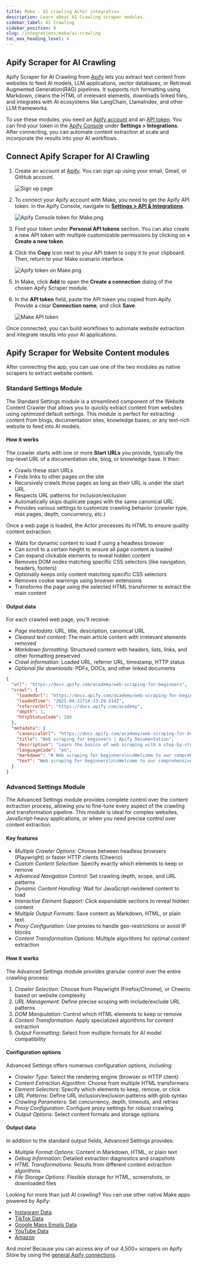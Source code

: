 ```yaml
---
title: Make - AI crawling Actor integration
description: Learn about AI Crawling scraper modules.
sidebar_label: AI Crawling
sidebar_position: 6
slug: /integrations/make/ai-crawling
toc_max_heading_level: 4
---
```


## Apify Scraper for AI Crawling

Apify Scraper for AI Crawling from [Apify](https://apify.com/) lets you extract text content from websites to feed AI models, LLM applications, vector databases, or Retrieval Augmented Generation(RAG) pipelines. It supports rich formatting using Markdown, cleans the HTML of irrelevant elements, downloads linked files, and integrates with AI ecosystems like LangChain, LlamaIndex, and other LLM frameworks.

To use these modules, you need an [Apify account](https://console.apify.com) and an [API token](https://docs.apify.com/platform/integrations/api#api-token). You can find your token in the [Apify Console](https://console.apify.com/) under **Settings > Integrations**. After connecting, you can automate content extraction at scale and incorporate the results into your AI workflows.

## Connect Apify Scraper for AI Crawling

1. Create an account at [Apify](https://console.apify.com/). You can sign up using your email, Gmail, or GitHub account.

    ![Sign up page](images/ai-crawling/image.png)

1. To connect your Apify account with Make, you need to get the Apify API token. In the Apify Console, navigate to **[Settings > API & Integrations](https://console.apify.com/settings/integrations)**.

    ![Apify Console token for Make.png](images/Apify_Console_token_for_Make.png)

1. Find your token under **Personal API tokens** section. You can also create a new API token with multiple customizable permissions by clicking on **+ Create a new token**.
1. Click the **Copy** icon next to your API token to copy it to your clipboard. Then, return to your Make scenario interface.

    ![Apify token on Make.png](images/Apify_token_on_Make.png)

1. In Make, click **Add** to open the **Create a connection** dialog of the chosen Apify Scraper module.
1. In the **API token** field, paste the API token you copied from Apify. Provide a clear **Connection name**, and click **Save**.

    ![Make API token](images/ai-crawling/image%201.png)

Once connected, you can build workflows to automate website extraction and integrate results into your AI applications.

## Apify Scraper for Website Content modules

After connecting the app, you can use one of the two modules as native scrapers to extract website content.

### Standard Settings Module

The Standard Settings module is a streamlined component of the Website Content Crawler that allows you to quickly extract content from websites using optimized default settings. This module is perfect for extracting content from blogs, documentation sites, knowledge bases, or any text-rich website to feed into AI models.

#### How it works

The crawler starts with one or more **Start URLs** you provide, typically the top-level URL of a documentation site, blog, or knowledge base. It then:

- Crawls these start URLs
- Finds links to other pages on the site
- Recursively crawls those pages as long as their URL is under the start URL
- Respects URL patterns for inclusion/exclusion
- Automatically skips duplicate pages with the same canonical URL
- Provides various settings to customize crawling behavior (crawler type, max pages, depth, concurrency, etc.)

Once a web page is loaded, the Actor processes its HTML to ensure quality content extraction:

- Waits for dynamic content to load if using a headless browser
- Can scroll to a certain height to ensure all page content is loaded
- Can expand clickable elements to reveal hidden content
- Removes DOM nodes matching specific CSS selectors (like navigation, headers, footers)
- Optionally keeps only content matching specific CSS selectors
- Removes cookie warnings using browser extensions
- Transforms the page using the selected HTML transformer to extract the main content

#### Output data

For each crawled web page, you'll receive:

- _Page metadata_: URL, title, description, canonical URL
- _Cleaned text content_: The main article content with irrelevant elements removed
- _Markdown formatting_: Structured content with headers, lists, links, and other formatting preserved
- _Crawl information_: Loaded URL, referrer URL, timestamp, HTTP status
- _Optional file downloads_: PDFs, DOCs, and other linked documents

```json title="Sample output (shortened)"
{
  "url": "https://docs.apify.com/academy/web-scraping-for-beginners",
  "crawl": {
    "loadedUrl": "https://docs.apify.com/academy/web-scraping-for-beginners",
    "loadedTime": "2025-04-22T14:33:20.514Z",
    "referrerUrl": "https://docs.apify.com/academy",
    "depth": 1,
    "httpStatusCode": 200
  },
  "metadata": {
    "canonicalUrl": "https://docs.apify.com/academy/web-scraping-for-beginners",
    "title": "Web scraping for beginners | Apify Documentation",
    "description": "Learn the basics of web scraping with a step-by-step tutorial and practical exercises.",
    "languageCode": "en",
    "markdown": "# Web scraping for beginners\n\nWelcome to our comprehensive web scraping tutorial for beginners. This guide will take you through the fundamentals of extracting data from websites, with practical examples and exercises.\n\n## What is web scraping?\n\nWeb scraping is the process of extracting data from websites. It involves making HTTP requests to web servers, downloading HTML pages, and parsing them to extract the desired information.\n\n## Why learn web scraping?\n\n- **Data collection**: Gather information for research, analysis, or business intelligence\n- **Automation**: Save time by automating repetitive data collection tasks\n- **Integration**: Connect web data with your applications or databases\n- **Monitoring**: Track changes on websites automatically\n\n## Getting started\n\nTo begin web scraping, you'll need to understand the basics of HTML, CSS selectors, and HTTP. This tutorial will guide you through these concepts step by step.\n\n...",
    "text": "Web scraping for beginners\n\nWelcome to our comprehensive web scraping tutorial for beginners. This guide will take you through the fundamentals of extracting data from websites, with practical examples and exercises.\n\nWhat is web scraping?\n\nWeb scraping is the process of extracting data from websites. It involves making HTTP requests to web servers, downloading HTML pages, and parsing them to extract the desired information.\n\nWhy learn web scraping?\n\n- Data collection: Gather information for research, analysis, or business intelligence\n- Automation: Save time by automating repetitive data collection tasks\n- Integration: Connect web data with your applications or databases\n- Monitoring: Track changes on websites automatically\n\nGetting started\n\nTo begin web scraping, you'll need to understand the basics of HTML, CSS selectors, and HTTP. This tutorial will guide you through these concepts step by step.\n\n..."
  }
}
```

### Advanced Settings Module

The Advanced Settings module provides complete control over the content extraction process, allowing you to fine-tune every aspect of the crawling and transformation pipeline. This module is ideal for complex websites, JavaScript-heavy applications, or when you need precise control over content extraction.

#### Key features

- _Multiple Crawler Options_: Choose between headless browsers (Playwright) or faster HTTP clients (Cheerio)
- _Custom Content Selection_: Specify exactly which elements to keep or remove
- _Advanced Navigation Control_: Set crawling depth, scope, and URL patterns
- _Dynamic Content Handling_: Wait for JavaScript-rendered content to load
- _Interactive Element Support_: Click expandable sections to reveal hidden content
- _Multiple Output Formats_: Save content as Markdown, HTML, or plain text
- _Proxy Configuration_: Use proxies to handle geo-restrictions or avoid IP blocks
- _Content Transformation Options_: Multiple algorithms for optimal content extraction

#### How it works

The Advanced Settings module provides granular control over the entire crawling process:

1. _Crawler Selection_: Choose from Playwright (Firefox/Chrome), or Cheerio based on website complexity
2. _URL Management_: Define precise scoping with include/exclude URL patterns
3. _DOM Manipulation_: Control which HTML elements to keep or remove
4. _Content Transformation_: Apply specialized algorithms for content extraction
5. _Output Formatting_: Select from multiple formats for AI model compatibility

#### Configuration options

Advanced Settings offers numerous configuration options, including:

- _Crawler Type_: Select the rendering engine (browser or HTTP client)
- _Content Extraction Algorithm_: Choose from multiple HTML transformers
- _Element Selectors_: Specify which elements to keep, remove, or click
- _URL Patterns_: Define URL inclusion/exclusion patterns with glob syntax
- _Crawling Parameters_: Set concurrency, depth, timeouts, and retries
- _Proxy Configuration_: Configure proxy settings for robust crawling
- _Output Options_: Select content formats and storage options

#### Output data

In addition to the standard output fields, Advanced Settings provides:

- _Multiple Format Options_: Content in Markdown, HTML, or plain text
- _Debug Information_: Detailed extraction diagnostics and snapshots
- _HTML Transformations_: Results from different content extraction algorithms
- _File Storage Options_: Flexible storage for HTML, screenshots, or downloaded files

Looking for more than just AI crawling? You can use other native Make apps powered by Apify:

- [Instagram Data](/platform/integrations/make/instagram)
- [TikTok Data](/platform/integration/make/tiktok)
- [Google Maps Emails Data](/platform/integrations/make/maps)
- [YouTube Data](/platform/integrations/make/youtube)
- [Amazon](/platform/integrations/make/amazon)

And more! Because you can access any of our 4,500+ scrapers on Apify Store by using the [general Apify connections](https://www.make.com/en/integrations/apify).
